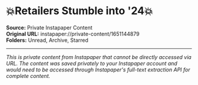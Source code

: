# 💥Retailers Stumble into '24💥

**Source:** Private Instapaper Content  
**Original URL:** instapaper://private-content/1651144879  
**Folders:** Unread, Archive, Starred  

---

*This is private content from Instapaper that cannot be directly accessed via URL. The content was saved privately to your Instapaper account and would need to be accessed through Instapaper's full-text extraction API for complete content.*
